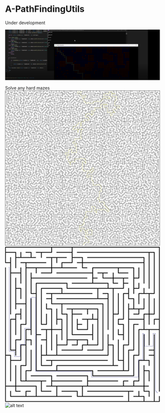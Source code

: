 # A-PathFindingUtils
Under development

![alt text](https://github.com/patrickBakin/A-PathFindingUtils/blob/master/123.png?raw=true)

Solve any hard mazes
![alt text](https://github.com/patrickBakin/A-PathFindingUtils/blob/master/result.jpg?raw=true)
![alt text](https://github.com/patrickBakin/A-PathFindingUtils/blob/master/result2.jpg?raw=true)
![alt text](https://github.com/patrickBakin/A-PathFindingUtils/blob/master/result3.jpg?raw=true)
